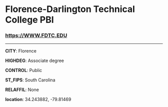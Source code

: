 # Florence-Darlington Technical College PBI
### https://WWW.FDTC.EDU
---
**CITY**: Florence

**HIGHDEG**: Associate degree

**CONTROL**: Public

**ST_FIPS**: South Carolina

**RELAFFIL**: None

**location**: 34.243882, -79.81469